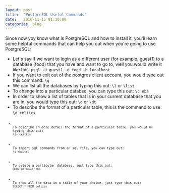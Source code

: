 ```yaml
---
layout: post
title:  "PostgreSQL Useful Commands"
date:   2016-11-15 01:10:00
categories: blog
---
```

Since now yoy know what is PostgreSQL and how to install it, you'll learn some helpful commands that can 
help you out when you're going to use PostgreSQL:
<ul>
<li>
Let's say if we want to login as a different user (for example, guest1) to a database (food) that you have and want to go to,
well you would write it like this:
<code>psql -U guest1 -d food -h localhost</code>
</li>

<li>
If you want to exit out of the postgres client account, you would type out this command:
<code>\q</code>
</li>

<li>
We can list all the databases by typing this out:
<code>\l</code> or <code>\list</code>
</li>

<li>
To change into a particular databse, you can type this out:
<code>\c nba</code>
</li>

<li>
In order to show a list of tables that is in your current database that you are in, you would type this out:
<code>\d</code> or <code>\dt</code>
</li>

<li>
To describe the format of a particular table, this is the command to use:
<code>\d celtics<code>
</li>

<li>
To describe <i>in more detail</i> the format of a particular table, you would be typing this out:
<code>\d+ celtics</code>
</li>

<li>
To import sql commands from an sql file, you can type out:
<code>\i nba.sql</code>
</li>

<li>
To delete a particular database, just type this out:
<code>DROP DATABASE nba</code>
</li>

<li>
To show all the data in a table of your choice, just type this out:
<code>SELECT * FROM celtics</code>
</li>

</ul>